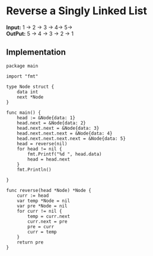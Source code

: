# Reverse a Singly Linked List

**Input:** 1 -> 2 -> 3 -> 4-> 5->  </br>
**OutPut:** 5 -> 4 -> 3 -> 2 -> 1

## Implementation

```golang
package main

import "fmt"

type Node struct {
	data int
	next *Node
}

func main() {
	head := &Node{data: 1}
	head.next = &Node{data: 2}
	head.next.next = &Node{data: 3}
	head.next.next.next = &Node{data: 4}
	head.next.next.next.next = &Node{data: 5}
	head = reverse(nil)
	for head != nil {
		fmt.Printf("%d ", head.data)
		head = head.next
	}
	fmt.Println()

}

func reverse(head *Node) *Node {
	curr := head
	var temp *Node = nil
	var pre *Node = nil
	for curr != nil {
		temp = curr.next
		curr.next = pre
		pre = curr
		curr = temp
	}
	return pre
}
```